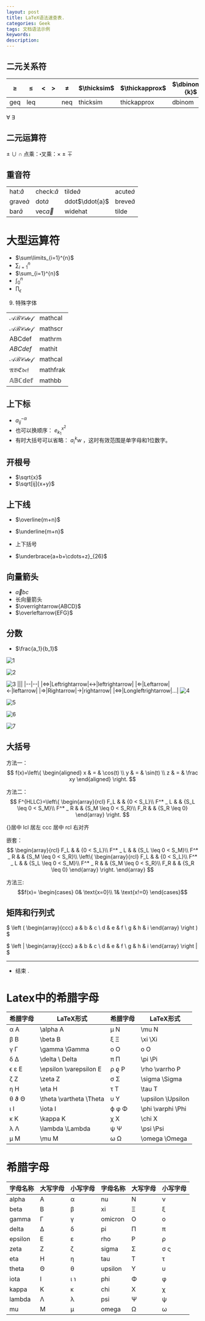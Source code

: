 ```yaml
---
layout: post
title: LaTeX语法速查表.
categories: Geek
tags: 文档语法示例
keywords:
description:
---
```


## 二元关系符

|$\geq$|$\leq$|$<$|$>$|$\neq$|$\thicksim$|$\thickapprox$|$\dbinom{n}{k}$|$\binom{n}{k}$|
|--|--|--|--|--|--|--|--|--|
|geq|leq|||neq|thicksim|thickapprox|dbinom|binom|





$\forall$  $\exists$

## 二元运算符


$\pm$
$\cup$
$\cap$
点乘：$\centerdot$叉乘：$\times$
$\pm$ $\mp$
## 重音符

|||||
|--|--|--|--|
hat:$\hat{a}$|check:$\check{a}$|tilde$\tilde{a}$|acute$\acute{a}$
grave$\grave{a}$|dot$\dot{a}$|ddot$\ddot{a}$|breve$\breve{a}$|
bar$\bar{a}$|vec$\vec{a}$|widehat|tilde




# 大型运算符
- $\sum\limits_{i=1}^{n}$
- $\sum\nolimits_{i=1}^{n}$
- $\sum_{i=1}^{n}$
- $\int_{0}^{n}$
- $\prod_\epsilon$


9. 特殊字体

| | |
|--|--|
$\mathcal{ABCdef}$ |mathcal
$\mathscr{ABCdef}$ |mathscr
$\mathrm{ABCdef}$ |mathrm
$\mathit{ABCdef}$ |mathit
$\mathcal{ABCdef}$ |mathcal
$\mathfrak{ABCdef}$|mathfrak
$\mathbb{ABCdef}$|mathbb






## 上下标
- $a^{-\alpha}_{ij}$
- 也可以换顺序： $e_{k_1}^{x^2}$
- 有时大括号可以省略： $a_i^kw$ ，这时有效范围是单字母和1位数字。

## 开根号
- $\sqrt{x}$
- $\sqrt[ij]{x+y}$

## 上下线
- $\overline{m+n}$
- $\underline{m+n}$

- 上下括号
- $\underbrace{a+b+\cdots+z}_{26}$


## 向量箭头
- $\vec abc$
- 长向量箭头
- $\overrightarrow{ABCD}$
-  $\overleftarrow{EFG}$

## 分数
- $\frac{a_1}{b_1}$


![1](assets/1.png)


![2](assets/2.png)

![3](assets/3.png)
|||
|--|--|
|$\Leftrightarrow$|Leftrightarrow|$\leftrightarrow$|leftrightarrow|
|$\Leftarrow$|Leftarrow|$\leftarrow$|leftarrow|
|$\Rightarrow$|Rightarrow|$\rightarrow$|rightarrow|
|$\Longleftrightarrow$|Longleftrightarrow|...|
![4](assets/4.png)

![5](assets/5.png)


![6](assets/6.png)


![7](assets/7.png)






## 大括号
方法一：
$$ f(x)=\left\{
\begin{aligned}
x & = & \cos(t) \\
y & = & \sin(t) \\
z & = & \frac xy
\end{aligned}
\right.
$$

方法二：
$$ F^{HLLC}=\left\{
\begin{array}{rcl}
F_L       &      & {0      <      S_L}\\
F^* _ L     &      & {S_L \leq 0 < S_M}\\
F^* _ R     &      & {S_M \leq 0 < S_R}\\
F_R       &      & {S_R \leq 0}
\end{array} \right. $$

{}居中
lcl 居左
ccc 居中
rcl 右对齐

嵌套：
$$
\begin{array}{rcl}
F_L       &      & {0      <      S_L}\\
F^* _ L     &      & {S_L \leq 0 < S_M}\\
F^* _ R     &      & {S_M \leq 0 < S_R}\\
\left\{ \begin{array}{rcl}
F_L       &      & {0      <      S_L}\\
F^* _ L     &      & {S_L \leq 0 < S_M}\\
F^* _ R     &      & {S_M \leq 0 < S_R}\\
F_R       &      & {S_R \leq 0}
\end{array} \right.
\end{array}  $$


方法三:
$$f(x)=
\begin{cases}
0& \text{x=0}\\
1& \text{x!=0}
\end{cases}$$

## 矩阵和行列式


$
 \left ( \begin{array}{ccc}
a & b & c \\
d & e & f \\
g & h & i \end{array} \right ) $


$
 \left | \begin{array}{ccc}
a & b & c \\
d & e & f \\
g & h & i \end{array} \right | $


---

* 结束
.

# Latex中的希腊字母

<table class="tableizer-table">
<thead><tr class="tableizer-firstrow"><th>希腊字母</th><th>LaTeX形式</th><th>希腊字母</th><th>LaTeX形式</th></tr></thead><tbody>
 <tr><td>α A</td><td>\alpha A</td><td>μ N</td><td>\mu N</td></tr>
 <tr><td>β B</td><td>\beta B</td><td>ξ Ξ</td><td>\xi \Xi</td></tr>
 <tr><td>γ Γ</td><td>\gamma \Gamma</td><td>o O</td><td>o O</td></tr>
 <tr><td>δ Δ</td><td>\delta \ Delta</td><td>π Π</td><td>\pi \Pi</td></tr>
 <tr><td>ϵ ε E</td><td>\epsilon \varepsilon E</td><td>ρ ϱ P</td><td>\rho \varrho P</td></tr>
 <tr><td>ζ Z</td><td>\zeta Z</td><td>σ Σ</td><td>\sigma \Sigma</td></tr>
 <tr><td>η H</td><td>\eta H</td><td>τ T</td><td>\tau T</td></tr>
 <tr><td>θ ϑ Θ</td><td>\theta \vartheta \Theta</td><td>υ Υ</td><td>\upsilon \Upsilon</td></tr>
 <tr><td>ι I</td><td>\iota I</td><td>ϕ φ Φ</td><td>\phi \varphi \Phi</td></tr>
 <tr><td>κ K</td><td>\kappa K</td><td>χ X</td><td>\chi X</td></tr>
 <tr><td>λ Λ</td><td>\lambda \Lambda</td><td>ψ Ψ</td><td>\psi \Psi</td></tr>
 <tr><td>μ M</td><td>\mu M</td><td>ω Ω</td><td>\omega \Omega</td></tr>
</tbody></table>

# 希腊字母

<table class="tableizer-table">
<thead><tr class="tableizer-firstrow"><th>字母名称</th><th>大写字母</th><th>小写字母</th><th>字母名称</th><th>大写字母</th><th>小写字母</th></tr></thead><tbody>
 <tr><td>alpha</td><td>Α</td><td>α</td><td>nu</td><td>Ν</td><td>ν</td></tr>
 <tr><td>beta</td><td>Β</td><td>β</td><td>xi</td><td>Ξ</td><td>ξ</td></tr>
 <tr><td>gamma</td><td>Γ</td><td>γ</td><td>omicron</td><td>Ο</td><td>ο</td></tr>
 <tr><td>delta</td><td>Δ</td><td>δ</td><td>pi</td><td>Π</td><td>π</td></tr>
 <tr><td>epsilon</td><td>Ε</td><td>ε</td><td>rho</td><td>Ρ</td><td>ρ</td></tr>
 <tr><td>zeta</td><td>Ζ</td><td>ζ</td><td>sigma</td><td>Σ</td><td>σ ς</td></tr>
 <tr><td>eta</td><td>Η</td><td>η</td><td>tau</td><td>Τ</td><td>τ</td></tr>
 <tr><td>theta</td><td>Θ</td><td>θ</td><td>upsilon</td><td>Υ</td><td>υ</td></tr>
 <tr><td>iota</td><td>Ι</td><td>ι ℩</td><td>phi</td><td>Φ</td><td>φ</td></tr>
 <tr><td>kappa</td><td>Κ</td><td>κ</td><td>chi</td><td>Χ</td><td>χ</td></tr>
 <tr><td>lambda</td><td>Λ</td><td>λ</td><td>psi</td><td>Ψ</td><td>ψ</td></tr>
 <tr><td>mu</td><td>Μ</td><td>μ</td><td>omega</td><td>Ω</td><td>ω</td></tr>
</tbody></table>
